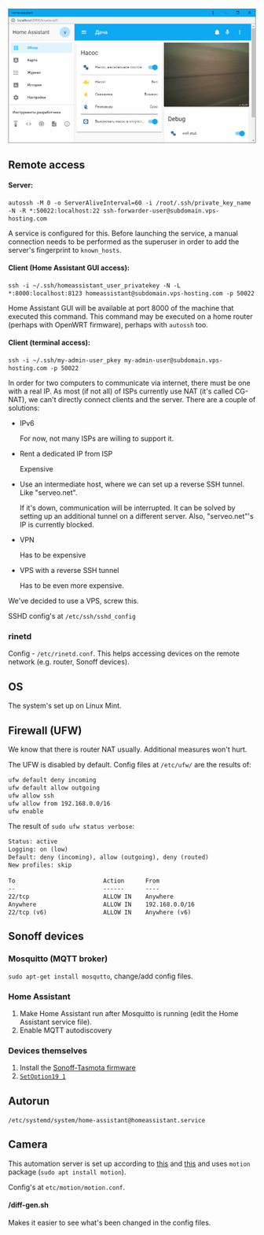 ![UI Screenshot](ui_screenshot.png)

## Remote access
#### Server:
```
autossh -M 0 -o ServerAliveInterval=60 -i /root/.ssh/private_key_name -N -R *:50022:localhost:22 ssh-forwarder-user@subdomain.vps-hosting.com
```
A service is configured for this. Before launching the service, a manual connection needs to be performed as the superuser in order to add the server's fingerprint to `known_hosts`.

#### Client (Home Assistant GUI access):
```
ssh -i ~/.ssh/homeassistant_user_privatekey -N -L *:8000:localhost:8123 homeassistant@subdomain.vps-hosting.com -p 50022
```
Home Assistant GUI will be available at port 8000 of the machine that executed this command.
This command may be executed on a home router (perhaps with OpenWRT firmware), perhaps with `autossh` too.

#### Client (terminal access):
```
ssh -i ~/.ssh/my-admin-user_pkey my-admin-user@subdomain.vps-hosting.com -p 50022
```

In order for two computers to communicate via internet, there must be one with a real IP. As most (if not all) of ISPs currently use NAT (it's called CG-NAT), we can't directly connect clients and the server.
There are a couple of solutions:
- IPv6

    For now, not many ISPs are willing to support it.
- Rent a dedicated IP from ISP

    Expensive
- Use an intermediate host, where we can set up a reverse SSH tunnel. Like "serveo.net".

    If it's down, communication will be interrupted. It can be solved by setting up an additional tunnel on a different server.
    Also, "serveo.net"'s IP is currently blocked.
- VPN

    Has to be expensive
- VPS with a reverse SSH tunnel

    Has to be even more expensive.

We've decided to use a VPS, screw this.

SSHD config's at `/etc/ssh/sshd_config`

### rinetd
Config - `/etc/rinetd.conf`. This helps accessing devices on the remote network (e.g. router, Sonoff devices).

## OS
The system's set up on Linux Mint.

## Firewall (UFW)
We know that there is router NAT usually. Additional measures won't hurt.

The UFW is disabled by default. Config files at `/etc/ufw/` are the results of:

```
ufw default deny incoming
ufw default allow outgoing
ufw allow ssh
ufw allow from 192.168.0.0/16
ufw enable
```

The result of `sudo ufw status verbose`:
```
Status: active
Logging: on (low)
Default: deny (incoming), allow (outgoing), deny (routed)
New profiles: skip

To                         Action      From
--                         ------      ----
22/tcp                     ALLOW IN    Anywhere
Anywhere                   ALLOW IN    192.168.0.0/16
22/tcp (v6)                ALLOW IN    Anywhere (v6)
```

## Sonoff devices
### Mosquitto (MQTT broker)
`sudo apt-get install mosqutto`, change/add config files.

### Home Assistant
1. Make Home Assistant run after Mosquitto is running (edit the Home Assistant service file).
2. Enable MQTT autodiscovery

### Devices themselves
1. Install the [Sonoff-Tasmota firmware](https://github.com/arendst/Sonoff-Tasmota)
2. [`SetOption19 1`](https://github.com/arendst/Sonoff-Tasmota/wiki/Home-Assistant)

## Autorun
`/etc/systemd/system/home-assistant@homeassistant.service`

## Camera
This automation server is set up according to [this](https://www.home-assistant.io/blog/2016/06/23/usb-webcams-and-home-assistant/) and [this](https://www.home-assistant.io/components/camera/) and uses `motion` package (`sudo apt install motion`).

Config's at `etc/motion/motion.conf`.

#### /diff-gen.sh
Makes it easier to see what's been changed in the config files.
